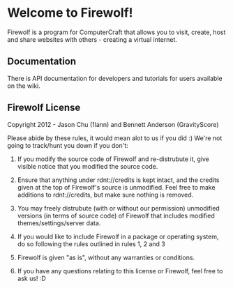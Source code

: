 # Welcome to Firewolf!

Firewolf is a program for ComputerCraft that allows you to visit, create, host and share websites with others - creating a virtual internet.

## Documentation

There is API documentation for developers and tutorials for users available on the wiki.

## Firewolf License

Copyright 2012 - Jason Chu (1lann) and Bennett Anderson (GravityScore)

Please abide by these rules, it would mean alot to us if you did :)
We're not going to track/hunt you down if you don't:

1. If you modify the source code of Firewolf and re-distrubute it, give visible notice that you modified the source code. 

2. Ensure that anything under rdnt://credits is kept intact, and the
credits given at the top of Firewolf's source is unmodified. Feel free to make additions to rdnt://credits, but make sure nothing is removed.

3. You may freely distrubute (with or without our permission) unmodified versions (in terms of source code) of Firewolf that includes modified themes/settings/server data.

4. If you would like to include Firewolf in a package or operating system, do so following the rules outlined in rules 1, 2 and 3

5. Firewolf is given "as is", without any warranties or conditions.

6. If you have any questions relating to this license or Firewolf, feel free to ask us! :D
